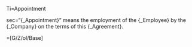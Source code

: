 Ti=Appointment

sec=“{_Appointment}” means the employment of the {_Employee} by the {_Company} on the terms of this {_Agreement}.

=[G/Z/ol/Base]
